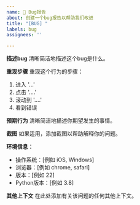 ```yaml
---
name: 🐛 Bug报告
about: 创建一个bug报告以帮助我们改进
title: "[BUG] "
labels: bug
assignees: ''

---
```


**描述bug**
清晰简洁地描述这个bug是什么。

**重现步骤**
重现这个行为的步骤：
1. 进入 '...'
2. 点击 '....'
3. 滚动到 '....'
4. 看到错误

**预期行为**
清晰简洁地描述你期望发生的事情。

**截图**
如果适用，添加截图以帮助解释你的问题。

**环境信息：**
 - 操作系统：[例如 iOS, Windows]
 - 浏览器：[例如 chrome, safari]
 - 版本：[例如 22]
 - Python版本：[例如 3.8]

**其他上下文**
在此处添加有关该问题的任何其他上下文。
